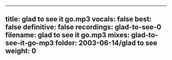 
---
title: glad to see it go.mp3
vocals: false
best: false
definitive: false
recordings: glad-to-see-0
filename: glad to see it go.mp3
mixes: glad-to-see-it-go-mp3
folder: 2003-06-14/glad to see
weight: 0
---
